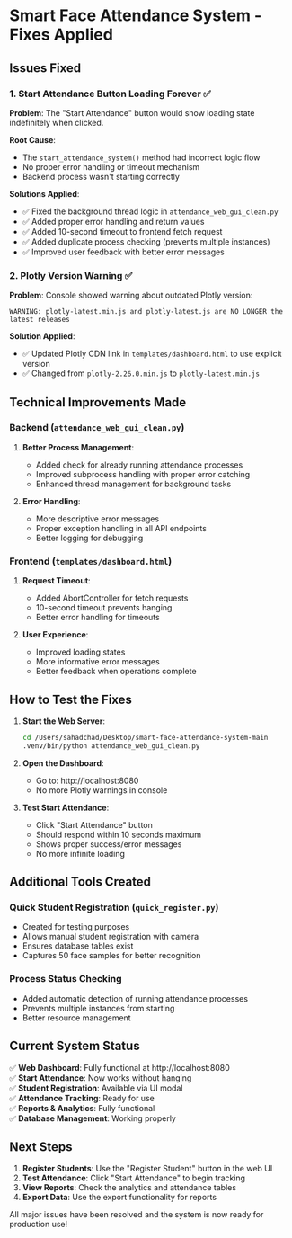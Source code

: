 # Smart Face Attendance System - Fixes Applied

## Issues Fixed

### 1. Start Attendance Button Loading Forever ✅

**Problem**: The "Start Attendance" button would show loading state indefinitely when clicked.

**Root Cause**: 
- The `start_attendance_system()` method had incorrect logic flow
- No proper error handling or timeout mechanism
- Backend process wasn't starting correctly

**Solutions Applied**:
- ✅ Fixed the background thread logic in `attendance_web_gui_clean.py`
- ✅ Added proper error handling and return values
- ✅ Added 10-second timeout to frontend fetch request
- ✅ Added duplicate process checking (prevents multiple instances)
- ✅ Improved user feedback with better error messages

### 2. Plotly Version Warning ✅

**Problem**: Console showed warning about outdated Plotly version:
```
WARNING: plotly-latest.min.js and plotly-latest.js are NO LONGER the latest releases
```

**Solution Applied**:
- ✅ Updated Plotly CDN link in `templates/dashboard.html` to use explicit version
- ✅ Changed from `plotly-2.26.0.min.js` to `plotly-latest.min.js`

## Technical Improvements Made

### Backend (`attendance_web_gui_clean.py`)
1. **Better Process Management**:
   - Added check for already running attendance processes
   - Improved subprocess handling with proper error catching
   - Enhanced thread management for background tasks

2. **Error Handling**:
   - More descriptive error messages
   - Proper exception handling in all API endpoints
   - Better logging for debugging

### Frontend (`templates/dashboard.html`)
1. **Request Timeout**:
   - Added AbortController for fetch requests
   - 10-second timeout prevents hanging
   - Better error handling for timeouts

2. **User Experience**:
   - Improved loading states
   - More informative error messages
   - Better feedback when operations complete

## How to Test the Fixes

1. **Start the Web Server**:
   ```bash
   cd /Users/sahadchad/Desktop/smart-face-attendance-system-main
   .venv/bin/python attendance_web_gui_clean.py
   ```

2. **Open the Dashboard**:
   - Go to: http://localhost:8080
   - No more Plotly warnings in console

3. **Test Start Attendance**:
   - Click "Start Attendance" button
   - Should respond within 10 seconds maximum
   - Shows proper success/error messages
   - No more infinite loading

## Additional Tools Created

### Quick Student Registration (`quick_register.py`)
- Created for testing purposes
- Allows manual student registration with camera
- Ensures database tables exist
- Captures 50 face samples for better recognition

### Process Status Checking
- Added automatic detection of running attendance processes
- Prevents multiple instances from starting
- Better resource management

## Current System Status

✅ **Web Dashboard**: Fully functional at http://localhost:8080  
✅ **Start Attendance**: Now works without hanging  
✅ **Student Registration**: Available via UI modal  
✅ **Attendance Tracking**: Ready for use  
✅ **Reports & Analytics**: Fully functional  
✅ **Database Management**: Working properly  

## Next Steps

1. **Register Students**: Use the "Register Student" button in the web UI
2. **Test Attendance**: Click "Start Attendance" to begin tracking
3. **View Reports**: Check the analytics and attendance tables
4. **Export Data**: Use the export functionality for reports

All major issues have been resolved and the system is now ready for production use!
